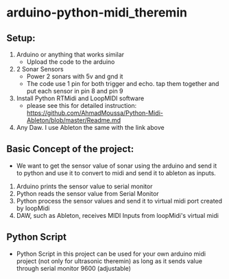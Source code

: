 # arduino-python-midi_theremin

## Setup:
1. Arduino or anything that works similar
    - Upload the code to the arduino
2. 2 Sonar Sensors
    - Power 2 sonars with 5v and gnd it
    - The code use 1 pin for both trigger and echo. tap them together and put each sensor in pin 8 and pin 9
3. Install Python RTMidi and LoopMIDI software
    - please see this for detailed instruction: https://github.com/AhmadMoussa/Python-Midi-Ableton/blob/master/Readme.md
4. Any Daw. I use Ableton the same with the link above

## Basic Concept of the project:
* We want to get the sensor value of sonar using the arduino and send it to python and use it to convert to midi and send it to ableton as inputs.
1. Arduino prints the sensor value to serial monitor
2. Python reads the sensor value from Serial Monitor
3. Python process the sensor values and send it to virtual midi port created by loopMidi
4. DAW, such as Ableton, receives MIDI Inputs from loopMidi's virtual midi

## Python Script
- Python Script in this project can be used for your own arduino midi project (not only for ultrasonic theremin) as long as it sends value through serial monitor 9600 (adjustable)